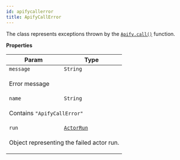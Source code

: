 ```yaml
---
id: apifycallerror
title: ApifyCallError
---
```


<a name="ApifyCallError"></a>

The class represents exceptions thrown
by the [`Apify.call()`](../api/apify#module_Apify.call) function.

**Properties**

<table>
<thead>
<tr>
<th>Param</th><th>Type</th>
</tr>
</thead>
<tbody>
<tr>
<td><code>message</code></td><td><code>String</code></td>
</tr>
<tr>
<td colspan="3"><p>Error message</p>
</td></tr><tr>
<td><code>name</code></td><td><code>String</code></td>
</tr>
<tr>
<td colspan="3"><p>Contains <code>&quot;ApifyCallError&quot;</code></p>
</td></tr><tr>
<td><code>run</code></td><td><code><a href="../typedefs/actorrun">ActorRun</a></code></td>
</tr>
<tr>
<td colspan="3"><p>Object representing the failed actor run.</p>
</td></tr></tbody>
</table>
